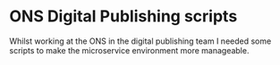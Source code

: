 # ONS Digital Publishing scripts

Whilst working at the ONS in the digital publishing team I needed some scripts to make the 
microservice environment more manageable.